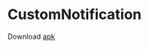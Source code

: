 # CustomNotification
Download [apk](https://github.com/Coder481/CustomNotification/releases/download/v1.0/app-debug.apk)
